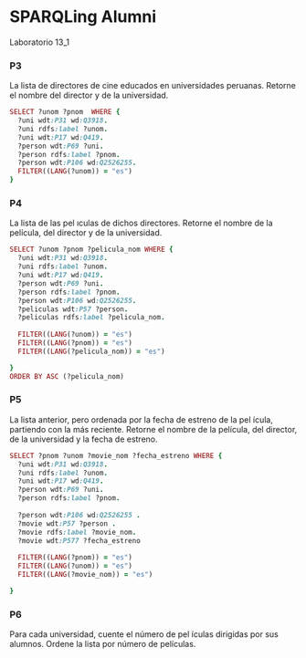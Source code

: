 # SPARQLing Alumni
Laboratorio 13_1

### P3
 La lista de directores de cine educados en universidades peruanas. Retorne el nombre
del director y de la universidad.

```ruby
SELECT ?unom ?pnom  WHERE {
  ?uni wdt:P31 wd:Q3918.
  ?uni rdfs:label ?unom.
  ?uni wdt:P17 wd:Q419.
  ?person wdt:P69 ?uni.
  ?person rdfs:label ?pnom.
  ?person wdt:P106 wd:Q2526255.
  FILTER((LANG(?unom)) = "es")
}
```

### P4
La lista de las pel ıculas de dichos directores. Retorne el nombre de la película, del
director y de la universidad.

```ruby
SELECT ?unom ?pnom ?pelicula_nom WHERE {
  ?uni wdt:P31 wd:Q3918.
  ?uni rdfs:label ?unom.
  ?uni wdt:P17 wd:Q419.
  ?person wdt:P69 ?uni.
  ?person rdfs:label ?pnom.
  ?person wdt:P106 wd:Q2526255.
  ?peliculas wdt:P57 ?person.
  ?peliculas rdfs:label ?pelicula_nom.
  
  FILTER((LANG(?unom)) = "es")
  FILTER((LANG(?pnom)) = "es")
  FILTER((LANG(?pelicula_nom)) = "es")

}
ORDER BY ASC (?pelicula_nom)
```

### P5 
La lista anterior, pero ordenada por la fecha de estreno de la pel ́ıcula, partiendo con la
más reciente. Retorne el nombre de la película, del director, de la universidad y la fecha de
estreno.

```ruby
SELECT ?pnom ?unom ?movie_nom ?fecha_estreno WHERE {
  ?uni wdt:P31 wd:Q3918.
  ?uni rdfs:label ?unom.
  ?uni wdt:P17 wd:Q419.
  ?person wdt:P69 ?uni.
  ?person rdfs:label ?pnom.
  
  ?person wdt:P106 wd:Q2526255 .
  ?movie wdt:P57 ?person .
  ?movie rdfs:label ?movie_nom.
  ?movie wdt:P577 ?fecha_estreno
  
  FILTER((LANG(?pnom)) = "es")
  FILTER((LANG(?unom)) = "es")
  FILTER((LANG(?movie_nom)) = "es")

}
```

### P6
Para cada universidad, cuente el número de pel ́ıculas dirigidas por sus alumnos. Ordene la lista por número de películas.

```ruby

```
